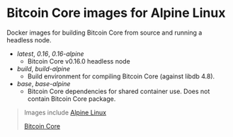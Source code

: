 Bitcoin Core images for Alpine Linux
====================================

Docker images for building Bitcoin Core from source and running a headless node.

* *latest*, *0.16*, *0.16-alpine*
  * Bitcoin Core v0.16.0 headless node
* *build*, *build-alpine*
  * Build environment for compiling Bitcoin Core (against libdb 4.8).
* *base*, *base-alpine*
  * Bitcoin Core dependencies for shared container use. Does not contain Bitcoin Core package.

> Images include [Alpine Linux](https://hub.docker.com/_/alpine)
>
> [Bitcoin Core](https://github.com/bitcoin/bitcoin)
